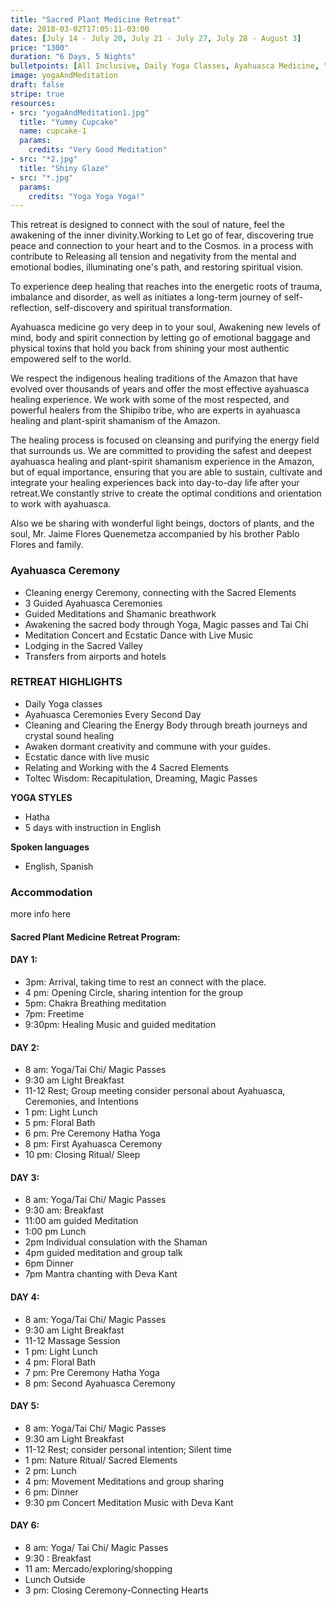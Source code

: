 ```yaml
---
title: "Sacred Plant Medicine Retreat"
date: 2018-03-02T17:05:11-03:00
dates: [July 14 - July 20, July 21 - July 27, July 28 - August 3]
price: "1300"
duration: "6 Days, 5 Nights"
bulletpoints: [All Inclusive, Daily Yoga Classes, Ayahuasca Medicine, "Local, Organic Meals"]
image: yogaAndMeditation
draft: false
stripe: true
resources:
- src: "yogaAndMeditation1.jpg"
  title: "Yummy Cupcake"
  name: cupcake-1
  params: 
    credits: "Very Good Meditation"
- src: "*2.jpg"
  title: "Shiny Glaze"
- src: "*.jpg"
  params: 
    credits: "Yoga Yoga Yoga!"
---
```

This retreat is designed to connect with the soul of nature, feel the awakening of the inner divinity.Working to Let go of fear, discovering true  peace and connection to your heart and to the Cosmos. in a process with contribute to  Releasing  all tension and negativity from the mental and emotional bodies, illuminating one's path, and restoring spiritual vision.
	
To experience deep healing that reaches into the energetic roots of trauma, imbalance and disorder, as well as initiates a long-term journey of self-reflection, self-discovery and spiritual transformation.

Ayahuasca medicine go very deep in to your soul,  Awakening  new levels of mind, body and spirit connection by letting go of emotional baggage and physical toxins that hold you back from shining your most authentic empowered self to the world. 

We  respect the indigenous healing traditions of the Amazon that have evolved over thousands of years and offer the most effective ayahuasca healing experience. We work with some of the most respected, and powerful healers from the Shipibo tribe, who are experts in ayahuasca healing and plant-spirit shamanism of the Amazon.

The healing process is focused on cleansing and purifying the energy field that surrounds us. We are committed to providing the safest and deepest ayahuasca healing and plant-spirit shamanism experience in the Amazon, but of equal importance, ensuring that you are able to sustain, cultivate and integrate your healing experiences back into day-to-day life after your retreat.We constantly strive to create the optimal conditions and orientation to work with ayahuasca.

Also we be sharing with wonderful light beings, doctors of plants, and the soul, Mr. Jaime Flores Quenemetza accompanied by his brother Pablo Flores and family. 


### Ayahuasca Ceremony
* Cleaning energy Ceremony, connecting with the Sacred  Elements
* 3 Guided Ayahuasca Ceremonies  
* Guided Meditations and Shamanic breathwork
* Awakening the sacred body through Yoga, Magic passes and Tai Chi
* Meditation Concert and Ecstatic Dance with Live Music
* Lodging in the Sacred Valley
* Transfers from airports and hotels

### RETREAT HIGHLIGHTS

* Daily Yoga classes
* Ayahuasca Ceremonies Every Second Day
* Cleaning and Clearing the Energy Body through  breath journeys and crystal sound healing 
* Awaken dormant creativity and commune with your guides.
* Ecstatic dance with live music
* Relating and Working with the 4 Sacred Elements 
* Toltec Wisdom: Recapitulation, Dreaming, Magic Passes




**YOGA STYLES**

* Hatha
* 5 days with instruction in English

**Spoken languages**

* English, Spanish

### Accommodation

more info here 

 

#### Sacred Plant Medicine Retreat Program:

#### DAY 1:  
* 3pm:  Arrival, taking time to rest an connect with the place.
* 4 pm: Opening Circle, sharing intention for the group
* 5pm:  Chakra Breathing meditation
* 7pm:  Freetime
* 9:30pm:  Healing Music and guided meditation

#### DAY 2:
* 8 am: Yoga/Tai Chi/ Magic Passes
* 9:30 am Light Breakfast
* 11-12 Rest; Group meeting consider personal about Ayahuasca, Ceremonies, and Intentions
* 1 pm:  Light Lunch
* 5 pm: Floral Bath
* 6 pm: Pre Ceremony Hatha Yoga
* 8 pm: First Ayahuasca Ceremony
* 10 pm: Closing Ritual/ Sleep

#### DAY 3:
* 8 am: Yoga/Tai Chi/ Magic Passes
* 9:30 am: Breakfast
* 11:00 am  guided Meditation 
* 1:00 pm Lunch
* 2pm  Individual consulation with the Shaman
* 4pm guided meditation and group talk
* 6pm Dinner
* 7pm Mantra chanting with Deva Kant


#### DAY 4:
* 8 am: Yoga/Tai Chi/ Magic Passes
* 9:30 am Light Breakfast
* 11-12 Massage Session
* 1 pm: Light Lunch
* 4 pm: Floral Bath
* 7 pm: Pre Ceremony Hatha Yoga
* 8 pm: Second Ayahuasca Ceremony


#### DAY 5:
* 8 am: Yoga/Tai Chi/ Magic Passes
* 9:30 am Light Breakfast
* 11-12 Rest; consider personal intention; Silent time
* 1 pm: Nature Ritual/ Sacred Elements
* 2 pm: Lunch
* 4 pm: Movement Meditations and group sharing
* 6 pm: Dinner
* 9:30 pm Concert Meditation Music with Deva Kant


#### DAY 6:
* 8 am: Yoga/ Tai Chi/ Magic Passes
* 9:30 :  Breakfast
* 11 am: Mercado/exploring/shopping 
* Lunch Outside
* 3 pm: Closing Ceremony-Connecting Hearts
